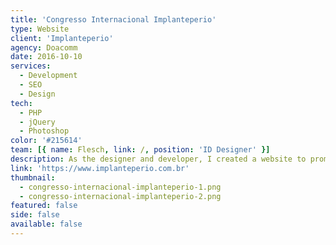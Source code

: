 ```yaml
---
title: 'Congresso Internacional Implanteperio'
type: Website
client: 'Implanteperio'
agency: Doacomm
date: 2016-10-10
services:
  - Development
  - SEO
  - Design
tech:
  - PHP
  - jQuery
  - Photoshop
color: '#215614'
team: [{ name: Flesch, link: /, position: 'ID Designer' }]
description: As the designer and developer, I created a website to promote the annual congress event produced by the client. The website showcased various aspects of the event such as topics, speakers, and other relevant information. The design and development of the website were tailored to the specific needs of the client and were intended to create an engaging and informative user experience.
link: 'https://www.implanteperio.com.br'
thumbnail:
  - congresso-internacional-implanteperio-1.png
  - congresso-internacional-implanteperio-2.png
featured: false
side: false
available: false
---
```

